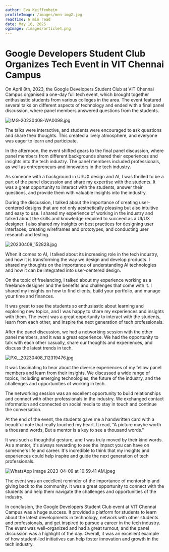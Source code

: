 ```yaml
---
author: Eva Keiffenheim
profileImage: /images/men-img2.jpg
readTime: 6 min read
date: May 16, 2025
ogImage: /images/article4.png
---
```


# Google Developers Student Club Organizes Tech Event in VIT Chennai Campus

On April 8th, 2023, the Google Developers Student Club at VIT Chennai Campus organised a one-day full tech event, which brought together enthusiastic students from various colleges in the area. The event featured several talks on different aspects of technology and ended with a final panel discussion, where panel members answered questions from the students.

![IMG-20230408-WA0098.jpg](/images/google-developers-student-club-organizes-tech-event-vit-chennai-campus.jpg)

The talks were interactive, and students were encouraged to ask questions and share their thoughts. This created a lively atmosphere, and everyone was eager to learn and participate.

In the afternoon, the event shifted gears to the final panel discussion, where panel members from different backgrounds shared their experiences and insights into the tech industry. The panel members included professionals, as well as entrepreneurs and innovators in the tech industry.

As someone with a background in UI/UX design and AI, I was thrilled to be a part of the panel discussion and share my expertise with the students. It was a great opportunity to interact with the students, answer their questions, and provide them with valuable insights into the industry.

During the discussion, I talked about the importance of creating user-centered designs that are not only aesthetically pleasing but also intuitive and easy to use. I shared my experience of working in the industry and talked about the skills and knowledge required to succeed as a UI/UX designer. I also shared my insights on best practices for designing user interfaces, creating wireframes and prototypes, and conducting user research and testing.

![20230408_152828.jpg](/images/20230408_152828.jpg)

When it comes to AI, I talked about its increasing role in the tech industry, and how it is transforming the way we design and develop products. I shared my thoughts on the importance of understanding AI technologies and how it can be integrated into user-centered design.

On the topic of freelancing, I talked about my experience working as a freelance designer and the benefits and challenges that come with it. I shared my insights on how to find clients, build your portfolio, and manage your time and finances.

It was great to see the students so enthusiastic about learning and exploring new topics, and I was happy to share my experiences and insights with them. The event was a great opportunity to interact with the students, learn from each other, and inspire the next generation of tech professionals.

After the panel discussion, we had a networking session with the other panel members, and it was a great experience. We had the opportunity to talk with each other casually, share our thoughts and experiences, and discuss the latest trends in tech.

![PXL_20230408_112319476.jpg](/images/PXL_20230408_112319476.jpg)

It was fascinating to hear about the diverse experiences of my fellow panel members and learn from their insights. We discussed a wide range of topics, including emerging technologies, the future of the industry, and the challenges and opportunities of working in tech.

The networking session was an excellent opportunity to build relationships and connect with other professionals in the industry. We exchanged contact information and connected on social media to stay in touch and continue the conversation.

At the end of the event, the students gave me a handwritten card with a beautiful note that really touched my heart. It read, "A picture maybe worth a thousand words, But a mentor is a key to see a thousand words."

It was such a thoughtful gesture, and I was truly moved by their kind words. As a mentor, it's always rewarding to see the impact you can have on someone's life and career. It's incredible to think that my insights and experiences could help inspire and guide the next generation of tech professionals.

![WhatsApp Image 2023-04-09 at 10.59.41 AM.jpeg](/images/WhatsApp_Image_2023-04-09_at_10.59.41_AM.jpeg)

The event was an excellent reminder of the importance of mentorship and giving back to the community. It was a great opportunity to connect with the students and help them navigate the challenges and opportunities of the industry.

In conclusion, the Google Developers Student Club event at VIT Chennai Campus was a huge success. It provided a platform for students to learn about the latest developments in technology, network with other students and professionals, and get inspired to pursue a career in the tech industry. The event was well-organized and had a great turnout, and the panel discussion was a highlight of the day. Overall, it was an excellent example of how student-led initiatives can help foster innovation and growth in the tech industry.